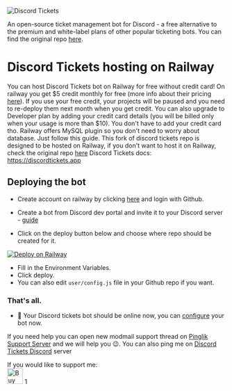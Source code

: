 

![Discord Tickets](https://img.eartharoid.me/insecure/plain/https://static.eartharoid.me/discord-tickets/logo/wordmark/gradient.png@png)

An open-source ticket management bot for Discord - a free alternative to the premium and white-label plans of other popular ticketing bots. You can find the original repo [here](https://github.com/discord-tickets/bot).




# Discord Tickets hosting on Railway

You can host Discord Tickets bot on Railway for free without credit card! On railway you get $5 credit monthly for free (more info about their pricing [here](https://railway.app/pricing)). If you use your free credit, your projects will be paused and you need to re-deploy them next month when you get credit. You can also upgrade to Developer plan by adding your credit card details (you will be billed only when your usage is more than $10). You don't have to add your credit card tho. Railway offers MySQL plugin so you don't need to worry about database.
Just follow this guide. This fork of discord tickets repo is designed to be hosted on Railway, if you don't want to host it on Railway, check the original repo [here](https://github.com/discord-tickets/bot/)
Discord Tickets docs: https://discordtickets.app


 ## Deploying the bot
 - Create account on railway by clicking [here](https://railway.app?referralCode=YEuzh9) and login with Github.
- Create a bot from Discord dev portal and invite it to your Discord server - [guide](https://discordtickets.app/getting-your-bot-token/)

- Click on the deploy button below and choose where repo should be created for it.

[![Deploy on Railway](https://railway.app/button.svg)](https://railway.app/new/template?template=https%3A%2F%2Fgithub.com%2FAnonDev-org%2Fdiscord_tickets-bot-railway&plugins=mysql&envs=DISCORD_TOKEN%2CDB_TYPE%2CDB_ENCRYPTION_KEY%2CDB_TABLE_PREFIX&DISCORD_TOKENDesc=Your+Discord+bot+token&DB_TYPEDesc=Database+type%2C+keep+it+mysql%2C+railway+has+MySQL+plugin+for+it&DB_ENCRYPTION_KEYDesc=Random+code%2C+you+can+use+UUID+v4%2C+generate+new+here+-+https%3A%2F%2Fuuidonline.com%2F&DB_TABLE_PREFIXDesc=Database+table+prefix%2C+you+can+keep+it+as+it+is&DB_TYPEDefault=mysql&DB_ENCRYPTION_KEYDefault=b0762405-0500-40ed-b151-711b1fb0123c&DB_TABLE_PREFIXDefault=dsctickets_&referralCode=YEuzh9)

 -  Fill in the Environment Variables.
 - Click deploy.
 - You can also edit `user/config.js` file in your Github repo if you want.



### That's all.
- 🎉 Your Discord tickets bot should be online now, you can  [configure](https://discordtickets.app/configuration/categories/) your bot now.


If you need help you can open new modmail support thread on [Pinglik Support Server](https://pinglik.eu/support) and we will help you 😉. You can also ping me on [Discord Tickets Discord](https://discord.gg/nMrWd8aZaP) server

If you would like to support me:<br>
<a href='https://ko-fi.com/J3J72WPRC' target='__blank'><img height='36' style='border:0px;height:36px;' src='https://cdn.ko-fi.com/cdn/kofi2.png?v=2' border='0' alt='Buy Me a Coffee at ko-fi.com' /></a>
1
